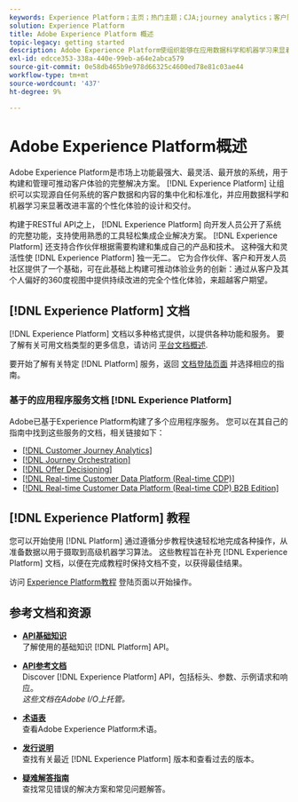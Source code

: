```yaml
---
keywords: Experience Platform；主页；热门主题；CJA;journey analytics；客户历程分析；促销活动编排；编排；客户历程；历程；历程编排；功能；区域
solution: Experience Platform
title: Adobe Experience Platform 概述
topic-legacy: getting started
description: Adobe Experience Platform使组织能够在应用数据科学和机器学习来显着改进丰富的个性化体验的设计和交付之前，实现客户数据的集中化和标准化。
exl-id: edcce353-338a-440e-99eb-a64e2abca579
source-git-commit: 0e58db465b9e978d66325c4600ed78e81c03ae44
workflow-type: tm+mt
source-wordcount: '437'
ht-degree: 9%

---
```


# Adobe Experience Platform概述

Adobe Experience Platform是市场上功能最强大、最灵活、最开放的系统，用于构建和管理可推动客户体验的完整解决方案。 [!DNL Experience Platform] 让组织可以实现源自任何系统的客户数据和内容的集中化和标准化，并应用数据科学和机器学习来显著改进丰富的个性化体验的设计和交付。

构建于RESTful API之上， [!DNL Experience Platform] 向开发人员公开了系统的完整功能，支持使用熟悉的工具轻松集成企业解决方案。 [!DNL Experience Platform] 还支持合作伙伴根据需要构建和集成自己的产品和技术。 这种强大和灵活性使 [!DNL Experience Platform] 独一无二。 它为合作伙伴、客户和开发人员社区提供了一个基础，可在此基础上构建可推动体验业务的创新：通过从客户及其个人偏好的360度视图中提供持续改进的完全个性化体验，来超越客户期望。

## [!DNL Experience Platform] 文档

[!DNL Experience Platform] 文档以多种格式提供，以提供各种功能和服务。 要了解有关可用文档类型的更多信息，请访问 [平台文档概述](documentation/overview.md).

要开始了解有关特定 [!DNL Platform] 服务，返回 [文档登陆页面](https://experienceleague.adobe.com/docs/experience-platform.html) 并选择相应的指南。

### 基于的应用程序服务文档 [!DNL Experience Platform]

Adobe已基于Experience Platform构建了多个应用程序服务。 您可以在其自己的指南中找到这些服务的文档，相关链接如下：

* [[!DNL Customer Journey Analytics]](https://experienceleague.adobe.com/docs/customer-journey-analytics.html)
* [[!DNL Journey Orchestration]](https://experienceleague.adobe.com/docs/journey-orchestration.html)
* [[!DNL Offer Decisioning]](https://experienceleague.adobe.com/docs/offer-decisioning.html)
* [[!DNL Real-time Customer Data Platform (Real-time CDP)]](../rtcdp/overview.md)
* [[!DNL Real-time Customer Data Platform (Real-time CDP) B2B Edition]](../rtcdp/b2b-overview.md)

## [!DNL Experience Platform] 教程

您可以开始使用 [!DNL Platform] 通过遵循分步教程快速轻松地完成各种操作，从准备数据以用于摄取到高级机器学习算法。 这些教程旨在补充 [!DNL Experience Platform] 文档，以便在完成教程时保持文档不变，以获得最佳结果。

访问 [Experience Platform教程](https://www.adobe.com/go/platform-tutorials-home-en) 登陆页面以开始操作。

## 参考文档和资源

* [**API基础知识**](api-fundamentals.md)\
   了解使用的基础知识 [!DNL Platform] API。

* [**API参考文档**](https://www.adobe.com/go/platform-api-reference-en)\
   Discover [!DNL Experience Platform] API，包括标头、参数、示例请求和响应。<br/>*这些文档在Adobe I/O上托管。*

* [**术语表**](glossary.md)\
   查看Adobe Experience Platform术语。

* [**发行说明**](https://www.adobe.com/go/platform-release-notes-en)\
   查找有关最近 [!DNL Experience Platform] 版本和查看过去的版本。

* [**疑难解答指南**](troubleshooting.md)\
   查找常见错误的解决方案和常见问题解答。
